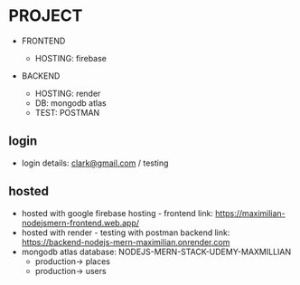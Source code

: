 # PROJECT

- FRONTEND

  - HOSTING: firebase

- BACKEND
  - HOSTING: render
  - DB: mongodb atlas
  - TEST: POSTMAN

## login

- login details: clark@gmail.com / testing

## hosted

- hosted with google firebase hosting - frontend link: https://maximilian-nodejsmern-frontend.web.app/
- hosted with render - testing with postman backend link: https://backend-nodejs-mern-maximilian.onrender.com
- mongodb atlas database: NODEJS-MERN-STACK-UDEMY-MAXMILLIAN
  - production-> places
  - production-> users
